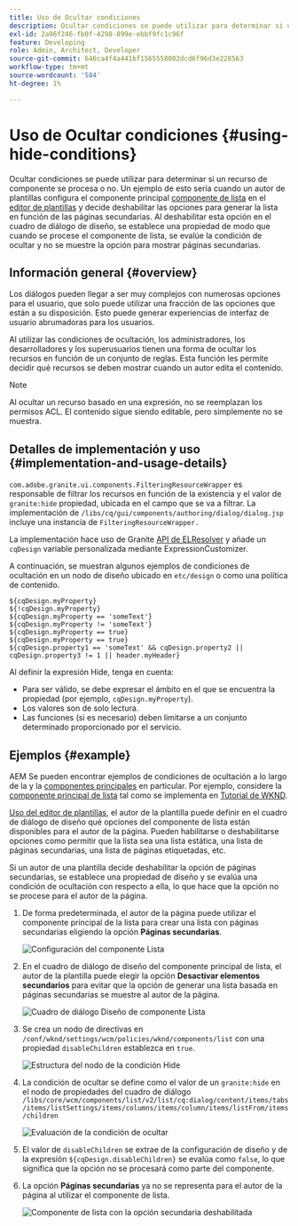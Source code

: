 ```yaml
---
title: Uso de Ocultar condiciones
description: Ocultar condiciones se puede utilizar para determinar si un recurso de componente se procesa o no.
exl-id: 2a96f246-fb0f-4298-899e-ebbf9fc1c96f
feature: Developing
role: Admin, Architect, Developer
source-git-commit: 646ca4f4a441bf1565558002dcd6f96d3e228563
workflow-type: tm+mt
source-wordcount: '584'
ht-degree: 1%

---
```


# Uso de Ocultar condiciones {#using-hide-conditions}

Ocultar condiciones se puede utilizar para determinar si un recurso de componente se procesa o no. Un ejemplo de esto sería cuando un autor de plantillas configura el componente principal [componente de lista](https://experienceleague.adobe.com/docs/experience-manager-core-components/using/components/list.html) en el [editor de plantillas](/help/sites-cloud/authoring/sites-console/templates.md) y decide deshabilitar las opciones para generar la lista en función de las páginas secundarias. Al deshabilitar esta opción en el cuadro de diálogo de diseño, se establece una propiedad de modo que cuando se procese el componente de lista, se evalúe la condición de ocultar y no se muestre la opción para mostrar páginas secundarias.

## Información general {#overview}

Los diálogos pueden llegar a ser muy complejos con numerosas opciones para el usuario, que solo puede utilizar una fracción de las opciones que están a su disposición. Esto puede generar experiencias de interfaz de usuario abrumadoras para los usuarios.

Al utilizar las condiciones de ocultación, los administradores, los desarrolladores y los superusuarios tienen una forma de ocultar los recursos en función de un conjunto de reglas. Esta función les permite decidir qué recursos se deben mostrar cuando un autor edita el contenido.

>[!NOTE]
>
>Al ocultar un recurso basado en una expresión, no se reemplazan los permisos ACL. El contenido sigue siendo editable, pero simplemente no se muestra.

## Detalles de implementación y uso {#implementation-and-usage-details}

`com.adobe.granite.ui.components.FilteringResourceWrapper` es responsable de filtrar los recursos en función de la existencia y el valor de `granite:hide` propiedad, ubicada en el campo que se va a filtrar. La implementación de `/libs/cq/gui/components/authoring/dialog/dialog.jsp` incluye una instancia de `FilteringResourceWrapper.`

La implementación hace uso de Granite [API de ELResolver](https://helpx.adobe.com/experience-manager/6-5/sites/developing/using/reference-materials/granite-ui/api/jcr_root/libs/granite/ui/docs/server/el.html) y añade un `cqDesign` variable personalizada mediante ExpressionCustomizer.

A continuación, se muestran algunos ejemplos de condiciones de ocultación en un nodo de diseño ubicado en `etc/design` o como una política de contenido.

```
${cqDesign.myProperty}
${!cqDesign.myProperty}
${cqDesign.myProperty == 'someText'}
${cqDesign.myProperty != 'someText'}
${cqDesign.myProperty == true}
${cqDesign.myProperty == true}
${cqDesign.property1 == 'someText' && cqDesign.property2 || cqDesign.property3 != 1 || header.myHeader}
```

Al definir la expresión Hide, tenga en cuenta:

* Para ser válido, se debe expresar el ámbito en el que se encuentra la propiedad (por ejemplo, `cqDesign.myProperty`).
* Los valores son de solo lectura.
* Las funciones (si es necesario) deben limitarse a un conjunto determinado proporcionado por el servicio.

## Ejemplos {#example}

AEM Se pueden encontrar ejemplos de condiciones de ocultación a lo largo de la y la [componentes principales](https://experienceleague.adobe.com/docs/experience-manager-core-components/using/introduction.html?lang=es) en particular. Por ejemplo, considere la [componente principal de lista](https://experienceleague.adobe.com/docs/experience-manager-core-components/using/components/list.html) tal como se implementa en [Tutorial de WKND](/help/implementing/developing/introduction/develop-wknd-tutorial.md).

[Uso del editor de plantillas](/help/sites-cloud/authoring/sites-console/templates.md), el autor de la plantilla puede definir en el cuadro de diálogo de diseño qué opciones del componente de lista están disponibles para el autor de la página. Pueden habilitarse o deshabilitarse opciones como permitir que la lista sea una lista estática, una lista de páginas secundarias, una lista de páginas etiquetadas, etc.

Si un autor de una plantilla decide deshabilitar la opción de páginas secundarias, se establece una propiedad de diseño y se evalúa una condición de ocultación con respecto a ella, lo que hace que la opción no se procese para el autor de la página.

1. De forma predeterminada, el autor de la página puede utilizar el componente principal de la lista para crear una lista con páginas secundarias eligiendo la opción **Páginas secundarias**.

   ![Configuración del componente Lista](assets/hide-conditions-list-settings.png)

1. En el cuadro de diálogo de diseño del componente principal de lista, el autor de la plantilla puede elegir la opción **Desactivar elementos secundarios** para evitar que la opción de generar una lista basada en páginas secundarias se muestre al autor de la página.

   ![Cuadro de diálogo Diseño de componente Lista](assets/hide-conditions-list-design.png)

1. Se crea un nodo de directivas en `/conf/wknd/settings/wcm/policies/wknd/components/list` con una propiedad `disableChildren` establezca en `true`.

   ![Estructura del nodo de la condición Hide](assets/hide-conditions-node-structure.png)

1. La condición de ocultar se define como el valor de un `granite:hide` en el nodo de propiedades del cuadro de diálogo `/libs/core/wcm/components/list/v2/list/cq:dialog/content/items/tabs/items/listSettings/items/columns/items/column/items/listFrom/items/children`

   ![Evaluación de la condición de ocultar](assets/hide-conditions-evaluation.png)

1. El valor de `disableChildren` se extrae de la configuración de diseño y de la expresión `${cqDesign.disableChildren}` se evalúa como `false`, lo que significa que la opción no se procesará como parte del componente.

1. La opción **Páginas secundarias** ya no se representa para el autor de la página al utilizar el componente de lista.

   ![Componente de lista con la opción secundaria deshabilitada](assets/hide-conditions-child-disabled.png)
